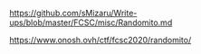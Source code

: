 https://github.com/sMizaru/Write-ups/blob/master/FCSC/misc/Randomito.md

https://www.onosh.ovh/ctf/fcsc2020/randomito/

